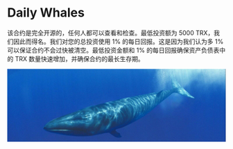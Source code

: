 # Daily Whales

该合约是完全开源的，任何人都可以查看和检查。最低投资额为 5000 TRX，我们因此而得名。我们对您的总投资使用 1% 的每日回报。这是因为我们认为多 1% 可以保证合约不会过快被清空。最低投资金额和 1% 的每日回报确保资产负债表中的 TRX 数量快速增加，并确保合约的最长生存期。

![1500x500](1500x500.jpg)

